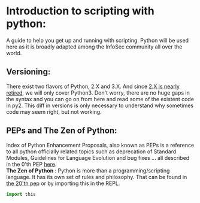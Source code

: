 # Introduction to scripting with python:  
A guide to help you get up and running with scripting. Python will be used here as it is broadly adapted among the InfoSec community all over the world.  
## Versioning:  
There exist two flavors of Python, 2.X and 3.X. And since [2.X is nearly retired](https://pythonclock.org/), we will only cover Python3. Don't worry, there are no huge gaps in the syntax and you can go on from here and read some of the existent code in py2. This diff in versions is only necessary to understand why sometimes code may seem right, but not working.  
  
## PEPs and The Zen of Python:  
Index of Python Enhancement Proposals, also known as PEPs is a reference to all python officially related topics such as deprecation of Standard Modules, Guidelines for Language Evolution and bug fixes ... all described in the 0'th PEP [here](https://www.python.org/dev/peps/).  
**The Zen of Python** : Python is more than a programming/scripting language. It has its own set of rules and philosophy. That can be found in [the 20'th pep](https://www.python.org/dev/peps/pep-0020/) or by importing this in the REPL.  
```python
import this
```
